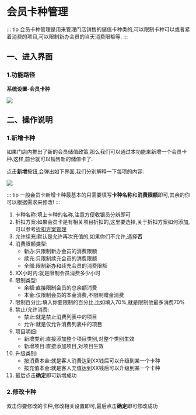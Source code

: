 # 会员卡种管理
::: tip
会员卡种管理是用来管理门店销售的储值卡种类的,可以限制卡种可以或者紧着消费的项目,可以限制新办会员的当天消费限额等.
:::
## 一、进入界面
### 1.功能路径
**系统设置-会员卡种**


![](https://wiki-cdsoft.oss-cn-hangzhou.aliyuncs.com/20241002121448.png)


## 二、操作说明
### 1.新增卡种
如果门店内推出了新的会员储值政策,那么我们可以通过本功能来新增一个会员卡种.这样,前台就可以销售新的储值卡了.

点击**新增**按钮,会弹出如下界面,我们分别解释一下每项的内容:

![](https://wiki-cdsoft.oss-cn-hangzhou.aliyuncs.com/20241002122838.png)


::: tip
一般会员卡新增卡种最基本的只需要填写**卡种名称**和**消费限额**即可,其余的你可以根据需求来修改!
:::


1. 卡种名称:填上卡种的名称,注意方便收银员分辨即可
2. 折扣方案:如果会员卡是有相关项目折扣的,这里要选择,关于折扣方案如何添加,可以参考[折扣方案管理](../会员管理/折扣方案管理.md)
3. 允许续充:默认是允许再次充值的,如果你们不允许,选择**否**
4. 消费限额类型:
   + 新办:只限制新办会员的消费限额
   + 续充:只限制续充会员的消费限额
   + 全部:限制新办和续充会员的消费限额
5. XX小时内:就是限制会员消费多少小时
6. 限制类型:
   + 余额:直接限制会员的总余额消费
   + 本金:仅限制会员的本金消费,不限制赠金消费
7. 限制百分比:填入你要限制的百分比,比如填入70%,就是限制他最多消费70%
8. 禁止/允许消费:
   + 禁止:就是禁止消费列表中的项目
   + 允许:就是仅允许消费列表中的项目
9. 项目明细:
    + 新增类别:直接添加整个项目类别,对整个类别生效
    + 新增项目:直接添加项目,对项目生效
10. 升级类别:
    + 按消费本金:就是客人消费达到XX钱后可以升级到某一个卡种
    + 按充值本金:就是客人充值达到XX钱后可以升级到某一个卡种
11. 最后点击**确定**即可新增成功

### 2.修改卡种
双击你要修改的卡种,修改相关设置即可,最后点击**确定**即可修改成功


